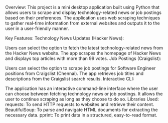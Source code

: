Overview:
This project is a mini desktop application built using Python that allows users to scrape and display technology-related news or job postings based on their preferences. The application uses web scraping techniques to gather real-time information from external websites and outputs it to the user in a user-friendly manner.

Key Features:
Technology News Updates (Hacker News):

Users can select the option to fetch the latest technology-related news from the Hacker News website. The app scrapes the homepage of Hacker News and displays top articles with more than 99 votes.
Job Postings (Craigslist):

Users can select the option to scrape job postings for Software Engineer positions from Craigslist (Chennai). The app retrieves job titles and descriptions from the Craigslist search results.
Interactive CLI:

The application has an interactive command-line interface where the user can choose between fetching technology news or job postings.
It allows the user to continue scraping as long as they choose to do so.
Libraries Used:
requests: To send HTTP requests to websites and retrieve their content.
BeautifulSoup: To parse and navigate HTML documents for extracting the necessary data.
pprint: To print data in a structured, easy-to-read format.
